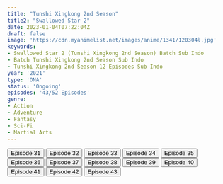 ```yaml
---
title: "Tunshi Xingkong 2nd Season"
title2: "Swallowed Star 2"
date: 2023-01-04T07:22:04Z
draft: false
image: 'https://cdn.myanimelist.net/images/anime/1341/120304l.jpg'
keywords:
- Swallowed Star 2 (Tunshi Xingkong 2nd Season) Batch Sub Indo
- Batch Tunshi Xingkong 2nd Season Sub Indo
- Tunshi Xingkong 2nd Season 12 Episodes Sub Indo
year: '2021'
type: 'ONA'
status: 'Ongoing'
episodes: '43/52 Episodes'
genre:
- Action
- Adventure
- Fantasy
- Sci-Fi
- Martial Arts
---
```


<div class="d-g gg-5 gtc-r ai-c">
<button onclick="window.open('?arc=QjHFiALufp_20221012/31/MP4/Kuramanime-SWLST_S2-31-480p-Anichin','_blank')">Episode 31</button>
<button onclick="window.open('?arc=TuMjJLpEnI_20221019/32/MP4/Kuramanime-SWLST_S2-32-480p-Anichin','_blank')">Episode 32</button>
<button onclick="window.open('?arc=L1jkvmzDVp_20221026/33/MP4/Kuramanime-SWLST_S2-33-480p-Anichin','_blank')">Episode 33</button>
<button onclick="window.open('?arc=mByMGTu1Cc_20221102/34/MP4/Kuramanime-SWLST_S2-34-480p-Anichin','_blank')">Episode 34</button>
<button onclick="window.open('?arc=XkgURUz7WX_20221109/35/MP4/Kuramanime-SWLST_S2-35-480p-Anichin','_blank')">Episode 35</button>
<button onclick="window.open('?arc=jQ8gESgc4y_20221116/36/MP4/Kuramanime-SWLST_S2-36-480p-Anichin','_blank')">Episode 36</button>
<button onclick="window.open('?arc=CIf1bph0Uk_20221123/37/MP4/Kuramanime-SWLST_S2-37-480p-Anichin','_blank')">Episode 37</button>
<button onclick="window.open('?arc=Etw9jPpBzC_20221130/38/MP4/Kuramanime-SWLST_S2-38-480p-Anichin','_blank')">Episode 38</button>
<button onclick="window.open('?arc=xzPxG9uxbT_20221207/39/MP4/Kuramanime-SWLST_S2-39-480p-Anichin','_blank')">Episode 39</button>
<button onclick="window.open('?arc=60wPoRihtT_20221214/40/MP4/Kuramanime-SWLST_S2-40-480p-Anichin','_blank')">Episode 40</button>
<button onclick="window.open('?arc=v4pznOppTg_20221221/41/MP4/Kuramanime-SWLST_S2-41-480p-Anichin','_blank')">Episode 41</button>
<button onclick="window.open('?arc=Q9Fh05mhu6_20221228/42/MP4/Kuramanime-SWLST_S2-42-480p-Anichin','_blank')">Episode 42</button>
<button onclick="window.open('?arc=Wlyx4GOZyM_20230104/43/MP4/Kuramanime-SWLST_S2-43-480p-Anichin','_blank')">Episode 43</button>
</div>
